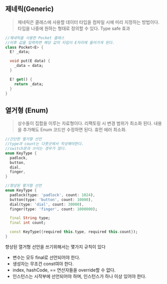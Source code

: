 ## 제네릭(Generic)
> 제네릭은 클래스에 사용할 데이터 타입을 컴파일 시에 미리 지정하는 방법이다. 타입을 나중에 원하는 형태로 정의할 수 있다. Type safe 효과
```dart
//제네릭을 사용한 Pocket 클래스
//이후 값을 입력하면 해당 값의 타입이 E자리에 들어가게 된다.
class Pocket<E> {
  E? _data;

  void put(E data) {
    _data = data;
  }

  E? get() {
    return _data;
  }
}
```

## 열거형 (Enum)
> 상수들이 집합을 이루는 자료형이다. 리팩토링 시 변경 범위가 최소화 된다. 내용을 추가해도 Enum 코드만 수정하면 된다. 휴먼 에러 최소화.

```dart
//간단한 열거형 선언
//type과 count는 다릇곳에서 작성해야한다.
//switch문과 쓰이는 경우가 많다.
enum KeyType {
  padlock,
  button,
  dial,
  finger,
}

//향상된 열거형 선언
enum KeyType {
  padlock(type: 'padlock', count: 1024),
  button(type: 'button', count: 10000),
  dial(type: 'dial', count: 30000),
  finger(type: 'finger', count: 1000000);

  final String type;
  final int count;

  const KeyType({required this.type, required this.count});
}
```
향상된 열거형 선언을 쓰기위해서는 몇가지 규칙이 있다
- 변수는 모두 final로 선언되어야 한다.
- 생성자는 무조건 const여야 한다.
- index, hashCode, == 연산자들을 override할 수 없다.
- 인스턴스는 시작부에 선언되어야 하며, 인스턴스가 하나 이상 있어야 한다.
 
